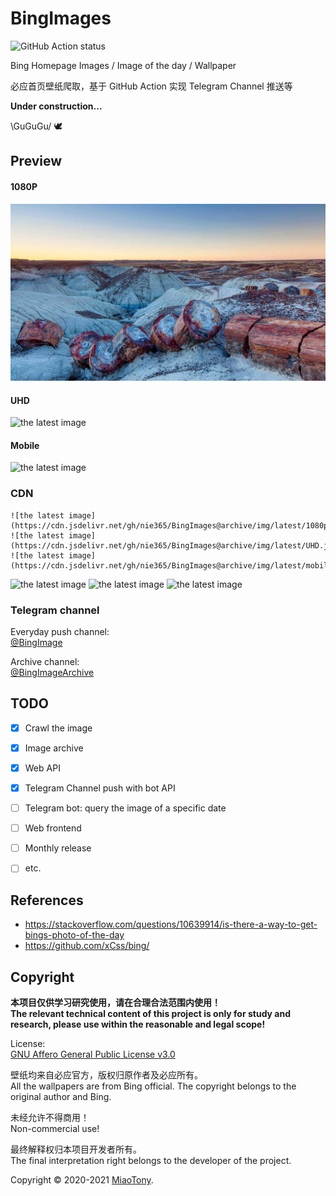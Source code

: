 # BingImages

![GitHub Action status](https://github.com/miaotony/BingImages/workflows/Update%20Bing%20image/badge.svg?event=schedule)

Bing Homepage Images / Image of the day / Wallpaper  

必应首页壁纸爬取，基于 GitHub Action 实现 Telegram Channel 推送等  

**Under construction...**

\GuGuGu/ 🕊

## Preview
#### 1080P
![the latest image](https://github.com/miaotony/BingImages/raw/archive/img/latest/1080p.jpg)

#### UHD
![the latest image](https://github.com/miaotony/BingImages/raw/archive/img/latest/UHD.jpg)

#### Mobile
![the latest image](https://github.com/miaotony/BingImages/raw/archive/img/latest/mobile.jpg)

### CDN
```
![the latest image](https://cdn.jsdelivr.net/gh/nie365/BingImages@archive/img/latest/1080p.jpg)
![the latest image](https://cdn.jsdelivr.net/gh/nie365/BingImages@archive/img/latest/UHD.jpg)
![the latest image](https://cdn.jsdelivr.net/gh/nie365/BingImages@archive/img/latest/mobile.jpg)
```
![the latest image](https://cdn.jsdelivr.net/gh/nie365/BingImages@archive/img/latest/1080p.jpg)
![the latest image](https://cdn.jsdelivr.net/gh/nie365/BingImages@archive/img/latest/UHD.jpg)
![the latest image](https://cdn.jsdelivr.net/gh/nie365/BingImages@archive/img/latest/mobile.jpg)

### **Telegram channel**   

Everyday push channel:  
[@BingImage](https://t.me/BingImage)  

Archive channel:  
[@BingImageArchive](https://t.me/BingImageArchive)  


## TODO

- [x] Crawl the image    
- [x] Image archive  
- [x] Web API  
- [x] Telegram Channel push with bot API  
- [ ] Telegram bot: query the image of a specific date  
- [ ] Web frontend  
- [ ] Monthly release  
- [ ] etc.  


## References

- https://stackoverflow.com/questions/10639914/is-there-a-way-to-get-bings-photo-of-the-day  
- https://github.com/xCss/bing/  


## Copyright

**本项目仅供学习研究使用，请在合理合法范围内使用！**  
**The relevant technical content of this project is only for study and research, please use within the reasonable and legal scope!**  

License:  
[GNU Affero General Public License v3.0](LICENSE)  

壁纸均来自必应官方，版权归原作者及必应所有。   
All the wallpapers are from Bing official. The copyright belongs to the original author and Bing.

未经允许不得商用！  
Non-commercial use!   

最终解释权归本项目开发者所有。  
The final interpretation right belongs to the developer of the project.  

Copyright © 2020-2021 [MiaoTony](https://github.com/miaotony).  
